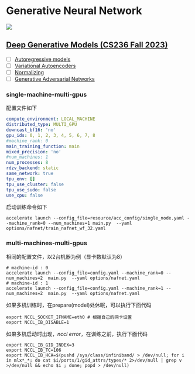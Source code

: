 # Generative Neural Network

[![](https://qiniu.lianghao.work/CodeBase-v0.1-blue)](https://github.com/HLImg/PictoRestore)

## [Deep Generative Models (CS236 Fall 2023)](https://deepgenerativemodels.github.io/)
- [ ] [Autoregressive models](./docs/notes/1_autoregressive.md)
- [ ] [Variational Autoencoders](./docs/notes/2_vae.md)
- [ ] [Normalizing](./docs/notes/3_normlizing.md)
- [ ] [Generative Adversarial Networks](./docs/notes/4_gan.md)

### single-machine-multi-gpus

配置文件如下
```yaml
compute_environment: LOCAL_MACHINE
distributed_type: MULTI_GPU
downcast_bf16: 'no'
gpu_ids: 0, 1, 2, 3, 4, 5, 6, 7, 8
#machine_rank: 0
main_training_function: main
mixed_precision: 'no'
#num_machines: 1
num_processes: 8
rdzv_backend: static
same_network: true
tpu_env: []
tpu_use_cluster: false
tpu_use_sudo: false
use_cpu: false

```
启动训练命令如下
```shell
accelerate launch --config_file=resource/acc_config/single_node.yaml --machine_rank=0 --num_machines=1 main.py  --yaml options/nafnet/train_nafnet_wf_32.yaml
```
### multi-machines-multi-gpus
相同的配置文件，以2台机器为例（显卡数默认为8）
```shell
# machine-id : 0
accelerate launch --config_file=config.yaml --machine_rank=0 --num_machines=2  main.py  --yaml options/nafnet.yaml
# machine-id : 1
accelerate launch --config_file=config.yaml --machine_rank=1 --num_machines=2  main.py  --yaml options/nafnet.yaml
```
如果多机训练时，在prepare(model)处休眠，可以执行下面代码
```shell
export NCCL_SOCKET_IFNAME=eth0 # 根据自己的网卡设置
export NCCL_IB_DISABLE=1
```
如果多机启动时出现，*nccl error*，在训练之前，执行下面代码
```shell
export NCCL_IB_GID_INDEX=3
export NCCL_IB_TC=106
export NCCL_IB_HCA=$(pushd /sys/class/infiniband/ > /dev/null; for i in mlx*_*; do cat $i/ports/1/gid_attrs/types/* 2>/dev/null | grep v >/dev/null && echo $i ; done; popd > /dev/null)
```
